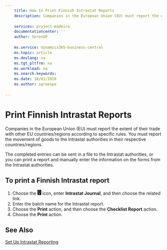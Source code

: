 ```yaml
---
    title: How to Print Finnish Intrastat Reports
    description: Companies in the European Union (EU) must report the extent of their trade with other EU countries/regions according to specific rules. You must report the movement of goods to the Intrastat authorities in their respective countries/regions.

    services: project-madeira 
    documentationcenter: ''
    author: SorenGP

    ms.service: dynamics365-business-central
    ms.topic: article
    ms.devlang: na
    ms.tgt_pltfrm: na
    ms.workload: na
    ms.search.keywords:
    ms.date: 10/01/2018
    ms.author: sgroespe

---
```

# Print Finnish Intrastat Reports
Companies in the European Union (EU) must report the extent of their trade with other EU countries/regions according to specific rules. You must report the movement of goods to the Intrastat authorities in their respective countries/regions.  

The completed entries can be sent in a file to the Intrastat authorities, or you can print a report and manually enter the information on the forms from the Intrastat authorities.  

## To print a Finnish Intrastat report  

1.  Choose the ![Search for Page or Report](../../media/ui-search/search_small.png "Search for Page or Report icon") icon, enter **Intrastat Journal**, and then choose the related link.  
2.  Enter the batch name for the Intrastat report.  
3.  Choose the **Print** action, and then choose the **Checklist Report** action.  
4.  Choose the **Print** action.  

## See Also  
 [Set Up Intrastat Reporting](../../finance-how-setup-report-intrastat.md)
